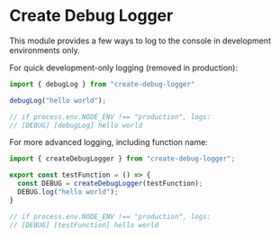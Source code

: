 # Create Debug Logger

This module provides a few ways to log to the console in development
environments only.

For quick development-only logging (removed in production):

```ts
import { debugLog } from "create-debug-logger"

debugLog("hello world");

// if process.env.NODE_ENV !== "production", logs:
// [DEBUG] [debugLog] hello world
```

For more advanced logging, including function name:

```ts
import { createDebugLogger } from "create-debug-logger";

export const testFunction = () => {
  const DEBUG = createDebugLogger(testFunction);
  DEBUG.log("hello world");
}

// if process.env.NODE_ENV !== "production", logs:
// [DEBUG] [testFunction] hello world
```